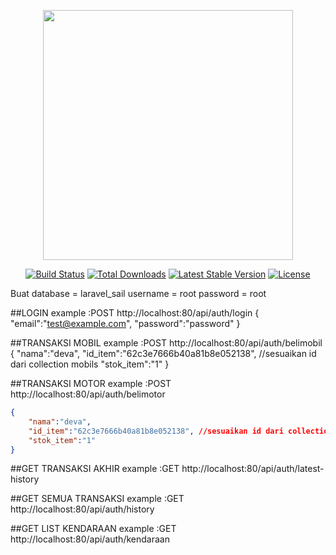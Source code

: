 <p align="center"><a href="https://laravel.com" target="_blank"><img src="https://raw.githubusercontent.com/laravel/art/master/logo-lockup/5%20SVG/2%20CMYK/1%20Full%20Color/laravel-logolockup-cmyk-red.svg" width="400"></a></p>

<p align="center">
<a href="https://travis-ci.org/laravel/framework"><img src="https://travis-ci.org/laravel/framework.svg" alt="Build Status"></a>
<a href="https://packagist.org/packages/laravel/framework"><img src="https://img.shields.io/packagist/dt/laravel/framework" alt="Total Downloads"></a>
<a href="https://packagist.org/packages/laravel/framework"><img src="https://img.shields.io/packagist/v/laravel/framework" alt="Latest Stable Version"></a>
<a href="https://packagist.org/packages/laravel/framework"><img src="https://img.shields.io/packagist/l/laravel/framework" alt="License"></a>
</p>


Buat database = laravel_sail
username = root
password = root

##LOGIN
example :POST http://localhost:80/api/auth/login
{
    "email":"test@example.com",
    "password":"password"
}

##TRANSAKSI MOBIL
example :POST http://localhost:80/api/auth/belimobil
{
    "nama":"deva",
    "id_item":"62c3e7666b40a81b8e052138", //sesuaikan id dari collection mobils
    "stok_item":"1"
}

##TRANSAKSI MOTOR
example :POST http://localhost:80/api/auth/belimotor
```json
{
    "nama":"deva",
    "id_item":"62c3e7666b40a81b8e052138", //sesuaikan id dari collection motor
    "stok_item":"1"
}
```
##GET TRANSAKSI AKHIR
example :GET http://localhost:80/api/auth/latest-history

##GET SEMUA TRANSAKSI
example :GET http://localhost:80/api/auth/history

##GET LIST KENDARAAN
example :GET http://localhost:80/api/auth/kendaraan

